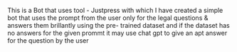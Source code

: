This is a Bot that uses tool - Justpress with which I have created a simple bot that uses the prompt from the user only for the legal questions & answers them brillantly using the pre- trained dataset and if the dataset has no answers for the given prommt it may use chat gpt to give an apt answer for the question by the user
